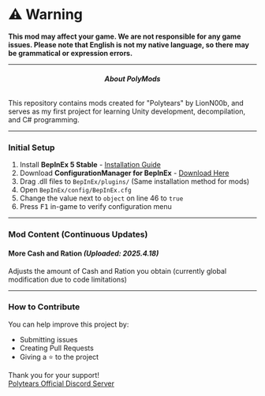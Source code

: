 # **⚠️ Warning**  
**This mod may affect your game. We are not responsible for any game issues. Please note that English is not my native language, so there may be grammatical or expression errors.**

---

<center><h6><b>About PolyMods</b></h6></center>  
This repository contains mods created for "Polytears" by LionN00b, and serves as my first project for learning Unity development, decompilation, and C# programming.

---

### **Initial Setup**  
1. Install **BepInEx 5 Stable** - [Installation Guide](https://github.com/BepInEx/BepInEx.ConfigurationManager/releases/tag/v18.4)
2. Download **ConfigurationManager for BepInEx** - [Download Here](https://github.com/BepInEx/BepInEx.ConfigurationManager/releases/tag/v18.4)
3. Drag .dll files to `BepInEx/plugins/` (Same installation method for mods)
4. Open `BepInEx/config/BepInEx.cfg`
5. Change the value next to `object` on line 46 to `true`
6. Press <kbd>F1</kbd> in-game to verify configuration menu

---

### **Mod Content (Continuous Updates)**  
#### **More Cash and Ration** *(Uploaded: 2025.4.18)*  
Adjusts the amount of Cash and Ration you obtain (currently global modification due to code limitations)

---

### **How to Contribute**  
You can help improve this project by:  
- Submitting issues
- Creating Pull Requests
- Giving a ⭐ to the project  

Thank you for your support!  
[Polytears Official Discord Server](https://discord.gg/SmgVbmX)
